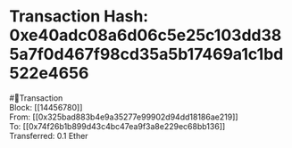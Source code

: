 
Transaction Hash: 0xe40adc08a6d06c5e25c103dd385a7f0d467f98cd35a5b17469a1c1bd522e4656
====================================================================================
  
#💸Transaction  
Block: [[14456780]]  
From: [[0x325bad883b4e9a35277e99902d94dd18186ae219]]  
To: [[0x74f26b1b899d43c4bc47ea9f3a8e229ec68bb136]]  
Transferred: 0.1 Ether